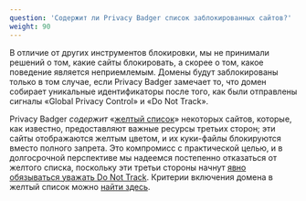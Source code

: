 ```yaml
---
question: 'Содержит ли Privacy Badger список заблокированных сайтов?'
weight: 90
---
```


В отличие от других инструментов блокировки, мы не принимали решений о том, какие сайты блокировать, а скорее о том, какое поведение является неприемлемым. Домены будут заблокированы только в том случае, если Privacy Badger замечает то, что домен собирает уникальные идентификаторы после того, как были отправлены сигналы «Global Privacy Control» и «Do Not Track».

Privacy Badger _содержит_ «[желтый список](https://github.com/EFForg/privacybadger/blob/master/src/data/pbconfig.json)» некоторых сайтов, которые, как известно, предоставляют важные ресурсы третьих сторон; эти сайты отображаются желтым цветом, и их куки-файлы блокируются вместо полного запрета. Это компромисс с практической целью, и в долгосрочной перспективе мы надеемся постепенно отказаться от желтого списка, поскольку эти третьи стороны начнут [явно обязываться уважать Do Not Track](https://www.eff.org/dnt-policy). Критерии включения домена в желтый список можно [найти здесь](https://github.com/EFForg/privacybadger/blob/master/doc/yellowlist-criteria.md).
